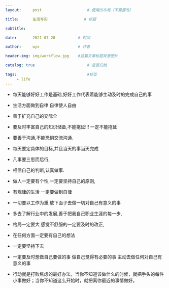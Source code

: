 ```yaml
---
layout:     post   				    # 使用的布局（不需要改）

title:      生活写实				# 标题 

subtitle:  

date:       2021-07-20   		# 时间

author:     wyx					# 作者

header-img: img/workflow.jpg 	#这篇文章标题背景图片

catalog: true 						# 是否归档

tags:								#标签
     - life
---
```


* 每天能够好好工作是基础,好好工作代表着能够主动及时的完成自己的事

* 生活方面做到自律 自律使人自由

* 善于扩充自己的交际全

* 要及时丰富自己的知识储备,不能拖延!!! 一定不能拖延

* 要善于沟通,不能恐惧交流沟通.

* 每天要定具体的目标,并且当天的事当天完成

* 凡事要三思而后行,

* 相信自己的判断,认真做事.

* 做人一定要有个性,一定要坚持自己的原则,

* 有规律的生活  一定要做到自律

* 一切要以工作为重,放下面子去做一切对自己有意义的事

* 多去了解行业中的发展,善于把我自己职业生涯的每一步,

* 格局一定要大   感觉不舒服的一定要及时的改正,

* 在任何方面一定要有自己的想法

* 一定要坚持下去
* 一定要及时想做自己要做的事 做自己觉得有必要的事  主动去做任何对自己有意义的事
* 行动就是打败焦虑的最好办法，当你不知道该做什么的时候，就把手头的每件小事做好；当你不知道这么开始时，就把离你最近的事情做好。